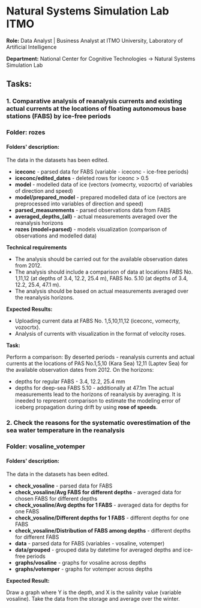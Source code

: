 # Natural Systems Simulation Lab ITMO

**Role:** Data Analyst | Business Analyst at ITMO University, Laboratory of Artificial Intelligence

**Department:** National Center for Cognitive Technologies -> Natural Systems Simulation Lab

## **Tasks:** 
### 1. Comparative analysis of reanalysis currents and existing actual currents at the locations of floating autonomous base stations (FABS) by ice-free periods
### Folder: rozes
#### Folders' description: 
The data in the datasets has been edited.
- **iceconc** - parsed data for FABS (variable - iceconc - ice-free periods)
- **iceconc/edited_dates** - deleted rows for iceonc > 0.5
- **model** - modelled data of ice (vectors (vomecrty, vozocrtx) of variables of direction and speed) 
- **model/prepared_model** - prepared modelled data of ice (vectors are preprocessed into variables of direction and speed) 
- **parsed_measurements** - parsed observations data from FABS
- **averaged_depths_(all)** - actual measurements averaged over the reanalysis horizons
- **rozes (model+parsed)** - models visualization (comparison of observations and modelled data)

**Technical requirements**

- The analysis should be carried out for the available observation dates from 2012.
- The analysis should include a comparison of data at locations FABS No. 1,11,12 (at depths of 3.4, 12.2, 25.4 m), FABS No. 5.10 (at depths of 3.4, 12.2, 25.4, 47.1 m).
- The analysis should be based on actual measurements averaged over the reanalysis horizons.

**Expected Results:**

- Uploading current data at FABS No. 1,5,10,11,12 (iceconc, vomecrty, vozocrtx).
- Analysis of currents with visualization in the format of velocity roses.

**Task:** 

Perform a comparison:
By deserted periods - reanalysis currents and actual currents at the locations of PAS No.1,5,10 (Kara Sea) 12,11 (Laptev Sea) for the available observation dates from 2012. 
On the horizons:
- depths for regular FABS - 3.4, 12.2, 25.4 mm
- depths for deep-sea FABS 5.10 - additionally at 47.1m
The actual measurements lead to the horizons of reanalysis by averaging.
It is ineeded to represent comparison to estimate the modeling error of iceberg propagation during drift by using **rose of speeds**.

### 2. Check the reasons for the systematic overestimation of the sea water temperature in the reanalysis
### Folder: vosaline_votemper
#### Folders' description: 
The data in the datasets has been edited.
- **check_vosaline** - parsed data for FABS 
- **check_vosaline/Avg FABS for different depths** - averaged data for chosen FABS for different depths
- **check_vosaline/Avg depths for 1 FABS** - averaged data for depths for one FABS
- **check_vosaline/Different depths for 1 FABS** - different depths for one FABS
- **check_vosaline/Distribution of FABS among depths** - different depths for different FABS
- **data** - parsed data for FABS (variables - vosaline, votemper)
- **data/grouped** - grouped data by datetime for averaged depths and ice-free periods
- **graphs/vosaline** - graphs for vosaline across depths 
- **graphs/votemper** - graphs for votemper across depths 

**Expected Result:**

Draw a graph where Y is the depth, and X is the salinity value (variable vosaline). Take the data from the storage and average over the winter.
